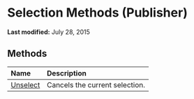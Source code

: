 
# Selection Methods (Publisher)

 **Last modified:** July 28, 2015


## Methods



|**Name**|**Description**|
|:-----|:-----|
| [Unselect](08290d5a-f349-6ec1-582c-3e30df8b9230.md)|Cancels the current selection.|
